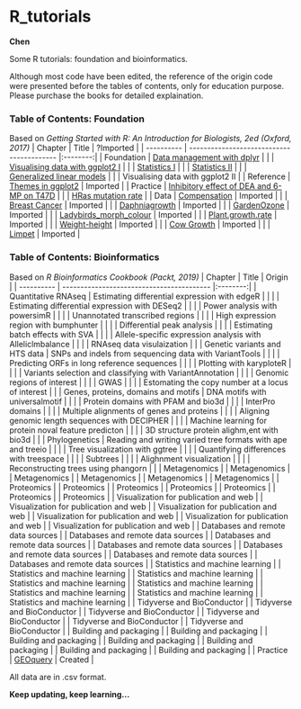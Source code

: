 # R_tutorials
**Chen**

Some R tutorials: foundation and bioinformatics.

Although most code have been edited, the reference of the origin code were presented before the tables of contents, only for education purpose. Please purchase the books for detailed explaination.

### Table of Contents: Foundation
Based on *Getting Started with R: An Introduction for Biologists, 2ed (Oxford, 2017)*
| Chapter    | Title                                     | ?Imported |
| ---------- | ----------------------------------------- |:--------:| 
| Foundation | [Data management with dplyr](https://github.com/liuchen37/R_tutorials/blob/main/Foundation:%20Data%20management%20with%20dplyr.r)     |
|  | [Visualising data with ggplot2 I](https://github.com/liuchen37/R_tutorials/blob/main/Foundation:%20Visualising%20data%20with%20ggplot2%20I.r) |
|  | [Statistics I](https://github.com/liuchen37/R_tutorials/blob/main/Foundation:%20Statistics%20I.r)      |
|  | [Statistics II](https://github.com/liuchen37/R_tutorials/blob/main/Foundation:%20Statistics%20II.r)    |
|  | [Generalized linear models](https://github.com/liuchen37/R_tutorials/blob/main/Foundation:%20Generalized%20linear%20models)     |
|  | Visualising data with ggplot2 II          |
| Reference  | [Themes in ggplot2](https://github.com/liuchen37/R_tutorials/blob/main/Reference:%20Themes%20in%20ggplot2.r)        | Imported |
| Practice   | [Inhibitory effect of DEA and 6-MP on T47D](https://github.com/liuchen37/R_tutorials/blob/main/Practice:%20Inhibitory%20effect%20of%20DEA%20and%206-MP%20on%20T47D.r) |
|    | [HRas mutation rate](https://github.com/liuchen37/R_tutorials/blob/main/Practice:%20Counting%20freqency%20of%20an%20object%20in%20a%20table.r) |
| Data       | [Compensation](https://github.com/liuchen37/R_tutorials/blob/main/compensation.csv)                    | Imported |
|        | [Breast Cancer](https://github.com/liuchen37/R_tutorials/blob/main/BC.csv)      | Imported |
|        | [Daphniagrowth](https://github.com/liuchen37/R_tutorials/blob/main/Daphniagrowth.csv)            | Imported |
|        | [GardenOzone](https://github.com/liuchen37/R_tutorials/blob/main/GardenOzone.csv)                    | Imported |
|        | [Ladybirds_morph_colour](https://github.com/liuchen37/R_tutorials/blob/main/ladybirds_morph_colour.csv)           | Imported |
|        | [Plant.growth.rate](https://github.com/liuchen37/R_tutorials/blob/main/plant.growth.rate.csv)         | Imported |
|        | [Weight-height](https://github.com/liuchen37/R_tutorials/blob/main/weight-height.csv)                   | Imported |
|        | [Cow Growth](https://github.com/liuchen37/R_tutorials/blob/main/growth.csv)          | Imported |
|        | [Limpet](https://github.com/liuchen37/R_tutorials/blob/main/limpet.csv)    | Imported |

### Table of Contents: Bioinformatics
Based on *R Bioinformatics Cookbook (Packt, 2019)*
| Chapter    | Title     | Origin   |
| ---------- | ----------------------------------------- |:--------:| 
| Quantitative RNAseq | Estimating differential expression with edgeR |  |
|  | Estimating differential expression with DESeq2 |  |
|  | Power analysis with powersimR |  |
|  | Unannotated transcribed regions |  |
|  | High expression region with bumphunter |  |
|  | Differential peak analysis |  |
|  | Estimating batch effects with SVA |  |
|  | Allele-specific expression analysis with Alleliclmbalance |  |
|  | RNAseq data visulaization |  |
| Genetic variants and HTS data | SNPs and indels from sequencing data with VariantTools |  |
|  | Predicting ORFs in long reference sequences |  |
|  | Plotting with karyploteR |  |
|  | Variants selection and classifying with VariantAnnotation |  |
|  | Genomic regions of interest |  |
|  | GWAS |  |
|  | Estomating the copy number at a locus of interest |  |
| Genes, proteins, domains and motifs | DNA motifs with universalmotif |  |
|  | Protein domains with PFAM and bio3d |  |
|  | InterPro domains |  |
|  | Multiple alignments of genes and proteins |  |
|  | Aligning genomic length sequences with DECIPHER |  |
|  | Machine learning for protein noval feature predicton |  |
|  | 3D structure protein alighm,ent with bio3d |  |
| Phylogenetics | Reading and writing varied tree formats with ape and treeio |  |
|  | Tree visualization with ggtree |  |
|  | Quantifying differences with treespace |  |
|  | Subtrees |  |
|  | Alighnment visualization |  |
|  | Reconstructing trees using phangorn |  |
| Metagenomics |
| Metagenomics |
| Metagenomics |
| Metagenomics |
| Metagenomics |
| Metagenomics |
| Proteomics |
| Proteomics |
| Proteomics |
| Proteomics |
| Proteomics |
| Proteomics |
| Proteomics |
| Visualization for publication and web |
| Visualization for publication and web |
| Visualization for publication and web |
| Visualization for publication and web |
| Visualization for publication and web |
| Visualization for publication and web |
| Databases and remote data sources |
| Databases and remote data sources |
| Databases and remote data sources |
| Databases and remote data sources |
| Databases and remote data sources |
| Databases and remote data sources |
| Databases and remote data sources |
| Statistics and machine learning |
| Statistics and machine learning |
| Statistics and machine learning |
| Statistics and machine learning |
| Statistics and machine learning |
| Statistics and machine learning |
| Statistics and machine learning |
| Statistics and machine learning |
| Tidyverse and BioConductor |
| Tidyverse and BioConductor |
| Tidyverse and BioConductor |
| Tidyverse and BioConductor |
| Tidyverse and BioConductor |
| Tidyverse and BioConductor |
| Building and packaging |
| Building and packaging |
| Building and packaging |
| Building and packaging |
| Building and packaging |
| Building and packaging |
| Building and packaging |
| Practice   | [GEOquery](https://github.com/liuchen37/R_tutorials/blob/main/Practice:%20GEOquery.r)               | Created  |

All data are in .csv format.

**Keep updating, keep learning...**
